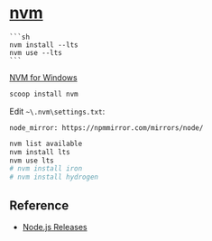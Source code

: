 # [nvm](https://github.com/nvm-sh/nvm)

````{tab} Arch
```sh
nvm install --lts
nvm use --lts
```
````

[NVM for Windows](https://github.com/coreybutler/nvm-windows)

```sh
scoop install nvm
```

Edit `~\.nvm\settings.txt`:

```
node_mirror: https://npmmirror.com/mirrors/node/
```

```sh
nvm list available
nvm install lts
nvm use lts
# nvm install iron
# nvm install hydrogen
```

## Reference

- [Node.js Releases](https://nodejs.org/en/about/previous-releases)